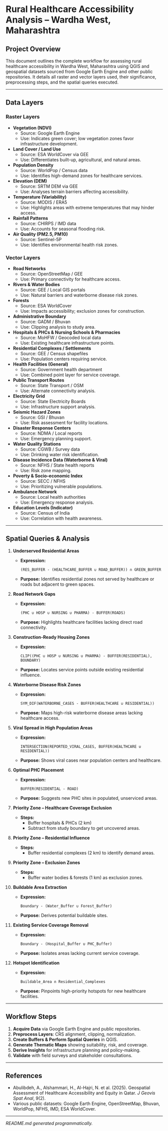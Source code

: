 # Rural Healthcare Accessibility Analysis – Wardha West, Maharashtra

## Project Overview
This document outlines the complete workflow for assessing rural healthcare accessibility in Wardha West, Maharashtra using QGIS and geospatial datasets sourced from Google Earth Engine and other public repositories. It details all raster and vector layers used, their significance, preprocessing steps, and the spatial queries executed.

---

## Data Layers

### Raster Layers
- **Vegetation (NDVI)**  
  - Source: Google Earth Engine  
  - Use: Indicates green cover; low vegetation zones favor infrastructure development.  
- **Land Cover / Land Use**  
  - Source: ESA WorldCover via GEE  
  - Use: Differentiates built-up, agricultural, and natural areas.  
- **Population Density**  
  - Source: WorldPop / Census data  
  - Use: Identifies high-demand zones for healthcare services.  
- **Elevation (DEM)**  
  - Source: SRTM DEM via GEE  
  - Use: Analyses terrain barriers affecting accessibility.  
- **Temperature (Variability)**  
  - Source: MODIS / ERA5  
  - Use: Highlights areas with extreme temperatures that may hinder access.  
- **Rainfall Patterns**  
  - Source: CHIRPS / IMD data  
  - Use: Accounts for seasonal flooding risk.  
- **Air Quality (PM2.5, PM10)**  
  - Source: Sentinel-5P  
  - Use: Identifies environmental health risk zones.  

### Vector Layers
- **Road Networks**  
  - Source: OpenStreetMap / GEE  
  - Use: Primary connectivity for healthcare access.  
- **Rivers & Water Bodies**  
  - Source: GEE / Local GIS portals  
  - Use: Natural barriers and waterborne disease risk zones.  
- **Forests**  
  - Source: ESA WorldCover  
  - Use: Impacts accessibility; exclusion zones for construction.  
- **Administrative Boundary**  
  - Source: GADM / Bhuvan  
  - Use: Clipping analysis to study area.  
- **Hospitals & PHCs & Nursing Schools & Pharmacies**  
  - Source: MoHFW / Geocoded local data  
  - Use: Existing healthcare infrastructure points.  
- **Residential Complexes / Settlements**  
  - Source: GEE / Census shapefiles  
  - Use: Population centers requiring service.  
- **Health Facilities (General)**  
  - Source: Government health department  
  - Use: Combined point layer for service coverage.  
- **Public Transport Routes**  
  - Source: State Transport / OSM  
  - Use: Alternate connectivity analysis.  
- **Electricity Grid**  
  - Source: State Electricity Boards  
  - Use: Infrastructure support analysis.  
- **Seismic Hazard Zones**  
  - Source: GSI / Bhuvan  
  - Use: Risk assessment for facility locations.  
- **Disaster Response Centers**  
  - Source: NDMA / Local reports  
  - Use: Emergency planning support.  
- **Water Quality Stations**  
  - Source: CGWB / Survey data  
  - Use: Drinking water risk identification.  
- **Disease Incidence Data (Waterborne & Viral)**  
  - Source: NFHS / State health reports  
  - Use: Risk zone mapping.  
- **Poverty & Socio-economic Index**  
  - Source: SECC / NFHS  
  - Use: Prioritizing vulnerable populations.  
- **Ambulance Network**  
  - Source: Local health authorities  
  - Use: Emergency response analysis.  
- **Education Levels (Indicator)**  
  - Source: Census of India  
  - Use: Correlation with health awareness.  

---

## Spatial Queries & Analysis

1. **Underserved Residential Areas**  
   - **Expression:**  
     ```
     (RES_BUFFER - (HEALTHCARE_BUFFER ∪ ROAD_BUFFER)) ∩ GREEN_BUFFER
     ```  
   - **Purpose:** Identifies residential zones not served by healthcare or roads but adjacent to green spaces.

2. **Road Network Gaps**  
   - **Expression:**  
     ```
     (PHC ∪ HOSP ∪ NURSING ∪ PHARMA) - BUFFER(ROADS)
     ```  
   - **Purpose:** Highlights healthcare facilities lacking direct road connectivity.

3. **Construction-Ready Housing Zones**  
   - **Expression:**  
     ```
     CLIP((PHC ∪ HOSP ∪ NURSING ∪ PHARMA) - BUFFER(RESIDENTIAL), BOUNDARY)
     ```  
   - **Purpose:** Locates service points outside existing residential influence.

4. **Waterborne Disease Risk Zones**  
   - **Expression:**  
     ```
     SYM_DIF(WATERBORNE_CASES - BUFFER(HEALTHCARE ∪ RESIDENTIAL))
     ```  
   - **Purpose:** Maps high-risk waterborne disease areas lacking healthcare access.

5. **Viral Spread in High Population Areas**  
   - **Expression:**  
     ```
     INTERSECTION(REPORTED_VIRAL_CASES, BUFFER(HEALTHCARE ∪ RESIDENTIAL))
     ```  
   - **Purpose:** Shows viral cases near population centers and healthcare.

6. **Optimal PHC Placement**  
   - **Expression:**  
     ```
     BUFFER(RESIDENTIAL - ROAD)
     ```  
   - **Purpose:** Suggests new PHC sites in populated, unserviced areas.

7. **Priority Zone – Healthcare Coverage Exclusion**  
   - **Steps:**  
     - Buffer hospitals & PHCs (2 km)  
     - Subtract from study boundary to get uncovered areas.

8. **Priority Zone – Residential Influence**  
   - **Steps:**  
     - Buffer residential complexes (2 km) to identify demand areas.

9. **Priority Zone – Exclusion Zones**  
   - **Steps:**  
     - Buffer water bodies & forests (1 km) as exclusion zones.

10. **Buildable Area Extraction**  
    - **Expression:**  
      ```
      Boundary - (Water_Buffer ∪ Forest_Buffer)
      ```  
    - **Purpose:** Derives potential buildable sites.

11. **Existing Service Coverage Removal**  
    - **Expression:**  
      ```
      Boundary - (Hospital_Buffer ∪ PHC_Buffer)
      ```  
    - **Purpose:** Isolates areas lacking current service coverage.

12. **Hotspot Identification**  
    - **Expression:**  
      ```
      Buildable_Area ∩ Residential_Complexes
      ```  
    - **Purpose:** Pinpoints high-priority hotspots for new healthcare facilities.

---

## Workflow Steps

1. **Acquire Data** via Google Earth Engine and public repositories.
2. **Preprocess Layers**: CRS alignment, clipping, normalization.
3. **Create Buffers & Perform Spatial Queries** in QGIS.
4. **Generate Thematic Maps** showing suitability, risk, and coverage.
5. **Derive Insights** for infrastructure planning and policy-making.
6. **Validate** with field surveys and stakeholder consultations.

---

## References
- Abulibdeh, A., Alshammari, H., Al-Hajri, N. et al. (2025). Geospatial Assessment of Healthcare Accessibility and Equity in Qatar. *J Geovis Spat Anal*, 9(2).  
- Various public datasets: Google Earth Engine, OpenStreetMap, Bhuvan, WorldPop, NFHS, IMD, ESA WorldCover.

---

*README.md generated programmatically.*
